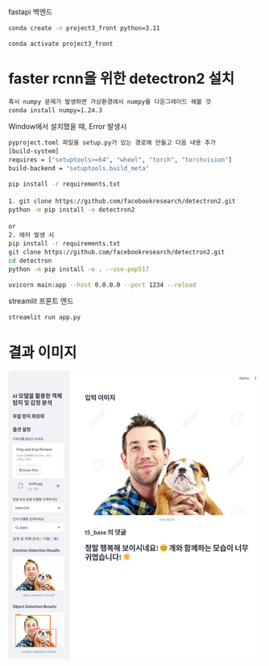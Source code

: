 fastapi 백엔드

```bash
conda create -n project3_front python=3.11
```

```bash
conda activate project3_front
```

# faster rcnn을 위한 detectron2 설치
```bash
혹시 numpy 문제가 발생하면 가상환경에서 numpy를 다운그레이드 해볼 것
conda install numpy=1.24.3 
```

Window에서 설치했을 때, Error 발생시
```bash
pyproject.toml 파일을 setup.py가 있는 경로에 만들고 다음 내용 추가
[build-system]
requires = ["setuptools>=64", "wheel", "torch", "torchvision"]
build-backend = "setuptools.build_meta"
```


```bash
pip install -r requirements.txt

1. git clone https://github.com/facebookresearch/detectron2.git
python -m pip install -e detectron2 

or 
2. 에러 발생 시
pip install -r requirements.txt
git clone https://github.com/facebookresearch/detectron2.git
cd detectron 
python -m pip install -e . --use-pep517

```



```bash
uvicorn main:app --host 0.0.0.0 --port 1234 --reload
```


streamlit 프론트 엔드
```bash
streamlit run app.py
```
# 결과 이미지
![front_image](front_image.png)